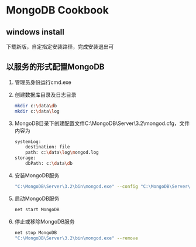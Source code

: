 # MongoDB Cookbook

## windows install
下载新版，自定指定安装路径，完成安装退出可

## 以服务的形式配置MongoDB
1. 管理员身份运行cmd.exe

2. 创建数据库目录及日志目录
	```bash
	mkdir c:\data\db
	mkdir c:\data\log
	```

3. MongoDB目录下创建配置文件C:\MongoDB\Server\3.2\mongod.cfg，文件内容为
	```bash
	systemLog:
	    destination: file
	    path: c:\data\log\mongod.log
	storage:
	    dbPath: c:\data\db
	```

4. 安装MongoDB服务
	```bash
	"C:\MongoDB\Server\3.2\bin\mongod.exe" --config "C:\MongoDB\Server\3.2\mongod.cfg" --install
	```

5. 启动MongoDB服务
	```bash
	net start MongoDB
	```

6. 停止或移除MongoDB服务
	```bash
	net stop MongoDB
	"C:\MongoDB\Server\3.2\bin\mongod.exe" --remove
	```
